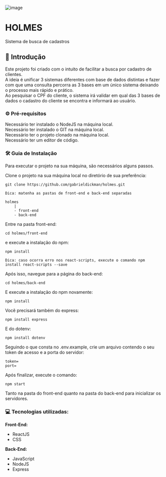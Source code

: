 ![image](https://github.com/gabrieldickman/holmes/assets/55303496/dd0920f4-90a0-4908-913a-77e8b2fd1fcd)

# HOLMES
Sistema de busca de cadastros

## 📌 Introdução
Este projeto foi criado com o intuito de facilitar a busca por cadastro de clientes. <br>
A ideia é unificar 3 sistemas diferentes com base de dados distintas e fazer com que uma consulta percorra as 3 bases em um único sistema deixando o processo mais rápido e prático. <br>
Ao pesquisar o CPF do cliente, o sistema irá validar em qual das 3 bases de dados o cadastro do cliente se encontra e informará ao usuário.

### ⚙️ Pré-requisitos

Necessário ter instalado o NodeJS na máquina local. <br>
Necessário ter instalado o GIT na máquina local. <br>
Necessário ter o projeto clonado na máquina local. <br>
Necessário ter um editor de código. <br>

### 🛠️ Guia de Instalação

Para executar o projeto na sua máquina, são necessários alguns passos.

Clone o projeto na sua máquina local no diretório de sua preferência: 
````
git clone https://github.com/gabrieldickman/holmes.git
````
````
Dica: matenha as pastas de front-end e back-end separadas

holmes 
    |
    - front-end
    - back-end
````
Entre na pasta front-end:
````
cd holmes/front-end
````
e execute a instalação do npm:
````
npm install
````
````
Dica: caso ocorra erro nos react-scripts, execute o comando npm install react-scripts --save
````
Após isso, navegue para a página do back-end:
````
cd holmes/back-end
````

E execute a instalação do npm novamente:
````
npm install
````
Você precisará também do express:
````
npm install express
````
E do dotenv:
````
npm install dotenv
````
Seguindo o que consta no .env.example, crie um arquivo contendo o seu token de acesso e a porta do servidor:
````
token=
port=
````
Após finalizar, execute o comando:
````
npm start
````
Tanto na pasta do front-end quanto na pasta do back-end para inicializar os servidores.

### 💻 Tecnologias utilizadas:

**Front-End:**

- ReactJS
- CSS

**Back-End:**
- JavaScript
- NodeJS
- Express
